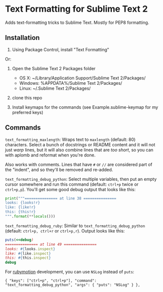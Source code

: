  Text Formatting for Sublime Text 2
====================================

Adds text-formatting tricks to Sublime Text.  Mostly for PEP8 formatting.

 Installation
--------------

1. Using Package Control, install "Text Formatting"

Or:

1. Open the Sublime Text 2 Packages folder

    - OS X: ~/Library/Application Support/Sublime Text 2/Packages/
    - Windows: %APPDATA%/Sublime Text 2/Packages/
    - Linux: ~/.Sublime Text 2/Packages/

2. clone this repo
3. Install keymaps for the commands (see Example.sublime-keymap for my preferred keys)

 Commands
----------

`text_formatting_maxlength`: Wraps text to `maxlength` (default: 80) characters.
Select a bunch of docstrings or README content and it will not just *warp* lines,
but it will also combine lines that are *too short*, so you can with aplomb
and reformat when you're done.

Also works with comments.  Lines that have `#` or `//` are considered part of the
"indent", and so they'll be removed and re-added.

`text_formatting_debug_python`: Select multiple variables, then put an empty
cursor somewhere and run this command (default: `ctrl+p` twice or `ctrl+p,p`).  You'll get
some good debug output that looks like this:

```python
print("""=============== at line 38 ===============
looks: {looks!r}
like: {like!r}
this: {this!r}
""".format(**locals()))
```

`text_formatting_debug_ruby`: Similar to `text_formatting_debug_python`
(default: `ctrl+p, ctrl+r` or `ctrl+p,r`).  Output looks like this:

```ruby
puts(<<debug)
=============== at line 49 ===============
looks: #{looks.inspect}
like: #{like.inspect}
this: #{this.inspect}
debug
```

For [rubymotion][] development, you can use `NSLog` instead of `puts`:

    { "keys": ["ctrl+p", "ctrl+p"], "command": "text_formatting_debug_python", "args": { "puts": "NSLog" } },

[rubymotion]: http://rubymotion.com/
